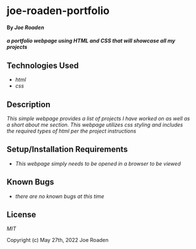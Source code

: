 # joe-roaden-portfolio

#### By _**Joe Roaden**_

#### _a portfolio webpage using HTML and CSS that will showcase all my projects_

## Technologies Used

* _html_
* _css_



## Description

_This simple webpage provides a list of projects I have worked on as well as a short about me section. This webpage utilizes css styling and includes the required types of html per the project instructions_

## Setup/Installation Requirements

* _This webpage simply needs to be opened in a browser to be viewed_


## Known Bugs

* _there are no known bugs at this time_


## License

_MIT_

Copyright (c) May 27th, 2022 Joe Roaden
